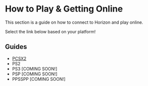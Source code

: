 # How to Play & Getting Online
This section is a guide on how to connect to Horizon and play online. 

Select the link below based on your platform!

## Guides
- [PCSX2](https://github.com/Horizon-Private-Server/horizon-wiki/blob/main/getting-online/pcsx2/README.md)
- PS2
- PS3 [COMING SOON!]
- PSP [COMING SOON!]
- PPSSPP [COMING SOON!]
